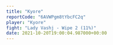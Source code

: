 ```yaml
---
title: "Kyore"
reportCode: "6AVWPgm8tYbcFC2q"
player: "Kyore"
fight: "Lady Vashj - Wipe 2 (11%)"
date: 2021-10-20T19:00:04.987000+00:00
---
```

